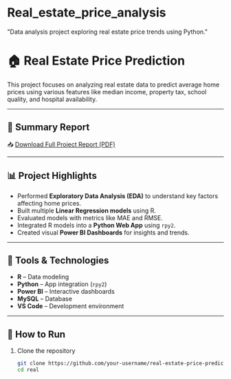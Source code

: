 # Real_estate_price_analysis
"Data analysis project exploring real estate price trends using Python."
# 🏠 Real Estate Price Prediction

This project focuses on analyzing real estate data to predict average home prices using various features like median income, property tax, school quality, and hospital availability.

---

## 📄 Summary Report

📥 [Download Full Project Report (PDF)](Real_Estate_Price_Prediction_Summary.pdf)

---

## 📊 Project Highlights

- Performed **Exploratory Data Analysis (EDA)** to understand key factors affecting home prices.
- Built multiple **Linear Regression models** using R.
- Evaluated models with metrics like MAE and RMSE.
- Integrated R models into a **Python Web App** using `rpy2`.
- Created visual **Power BI Dashboards** for insights and trends.

---

## 🧠 Tools & Technologies

- **R** – Data modeling
- **Python** – App integration (`rpy2`)
- **Power BI** – Interactive dashboards
- **MySQL** – Database
- **VS Code** – Development environment

---

## 🚀 How to Run

1. Clone the repository  
   ```bash
   git clone https://github.com/your-username/real-estate-price-prediction.git
   cd real

